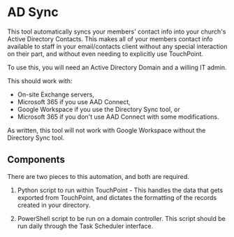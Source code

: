 # AD Sync

This tool automatically syncs your members' contact info into your church's Active Directory Contacts.  This makes all of your members contact info available to 
staff in your email/contacts client without any special interaction on their part, and without even needing to explicitly use TouchPoint.

To use this, you will need an Active Directory Domain and a willing IT admin.

This should work with:
- On-site Exchange servers,
- Microsoft 365 if you use AAD Connect, 
- Google Workspace if you use the Directory Sync tool, or
- Microsoft 365 if you don't use AAD Connect with some modifications.

As written, this tool will not work with Google Workspace without the Directory Sync tool.

## Components
There are two pieces to this automation, and both are required. 
1.  Python script to run within TouchPoint - This handles the data that gets exported from TouchPoint, and dictates the formatting of the records created in your
directory. 

2.  PowerShell script to be run on a domain controller.  This script should be run daily through the Task Scheduler interface.


